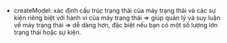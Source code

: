 - createModel:
  xác định cấu trúc trạng thái của máy trạng thái và các sự kiện riêng biệt với hành vi của máy trạng thái => giúp quản lý và suy luận về máy trạng thái => dễ dàng hơn, đặc biệt nếu bạn có một số lượng lớn trạng thái hoặc sự kiện.
